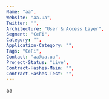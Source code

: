 ```yaml
--- 
Name: "aa", 
Website: "aa.ua", 
Twitter: "",
Architecture: "User & Access Layer",
Segment: "CeFi",
Category: "",
Application-Category: "",
Tags: "CeFi",
Contact: "aa@ua.ua",
Project-Status: "Live",
Contract-Hashes-Main: "",
Contract-Hashes-Test: "",
--- 
```

<!--lang:en--> 
aa
<!--lang:es--] 

<!--lang:de--] 

<!--lang:fr--] 

<!--lang:pl--] 

<!--lang:uk--] 

[!--lang:*--> 
